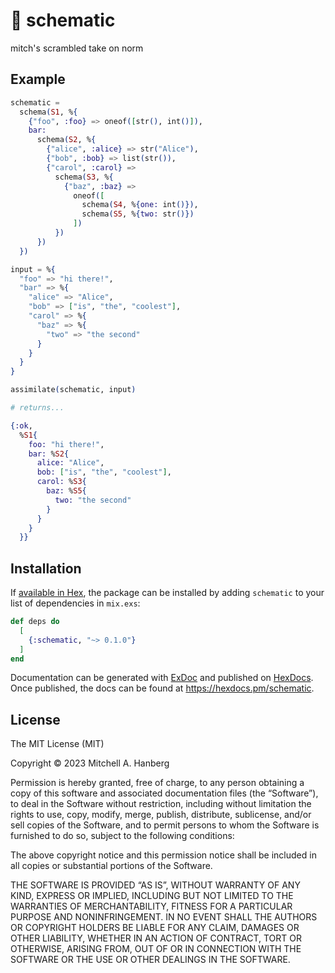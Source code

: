 # 📐 schematic

mitch's scrambled take on norm

## Example

```elixir
schematic =
  schema(S1, %{
    {"foo", :foo} => oneof([str(), int()]),
    bar:
      schema(S2, %{
        {"alice", :alice} => str("Alice"),
        {"bob", :bob} => list(str()),
        {"carol", :carol} =>
          schema(S3, %{
            {"baz", :baz} =>
              oneof([
                schema(S4, %{one: int()}),
                schema(S5, %{two: str()})
              ])
          })
      })
  })

input = %{
  "foo" => "hi there!",
  "bar" => %{
    "alice" => "Alice",
    "bob" => ["is", "the", "coolest"],
    "carol" => %{
      "baz" => %{
        "two" => "the second"
      }
    }
  }
}

assimilate(schematic, input)

# returns...

{:ok,
  %S1{
    foo: "hi there!",
    bar: %S2{
      alice: "Alice",
      bob: ["is", "the", "coolest"],
      carol: %S3{
        baz: %S5{
          two: "the second"
        }
      }
    }
  }}
```

## Installation

If [available in Hex](https://hex.pm/docs/publish), the package can be installed
by adding `schematic` to your list of dependencies in `mix.exs`:

```elixir
def deps do
  [
    {:schematic, "~> 0.1.0"}
  ]
end
```

Documentation can be generated with [ExDoc](https://github.com/elixir-lang/ex_doc)
and published on [HexDocs](https://hexdocs.pm). Once published, the docs can
be found at <https://hexdocs.pm/schematic>.

## License

The MIT License (MIT)

Copyright © 2023 Mitchell A. Hanberg

Permission is hereby granted, free of charge, to any person obtaining a copy of this software and associated documentation files (the “Software”), to deal in the Software without restriction, including without limitation the rights to use, copy, modify, merge, publish, distribute, sublicense, and/or sell copies of the Software, and to permit persons to whom the Software is furnished to do so, subject to the following conditions:

The above copyright notice and this permission notice shall be included in all copies or substantial portions of the Software.

THE SOFTWARE IS PROVIDED “AS IS”, WITHOUT WARRANTY OF ANY KIND, EXPRESS OR IMPLIED, INCLUDING BUT NOT LIMITED TO THE WARRANTIES OF MERCHANTABILITY, FITNESS FOR A PARTICULAR PURPOSE AND NONINFRINGEMENT. IN NO EVENT SHALL THE AUTHORS OR COPYRIGHT HOLDERS BE LIABLE FOR ANY CLAIM, DAMAGES OR OTHER LIABILITY, WHETHER IN AN ACTION OF CONTRACT, TORT OR OTHERWISE, ARISING FROM, OUT OF OR IN CONNECTION WITH THE SOFTWARE OR THE USE OR OTHER DEALINGS IN THE SOFTWARE.

